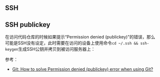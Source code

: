 ## SSH

## SSH publickey

在访问代码仓库的时候如果提示“Permission denied (publickey)”的错误，那么可能是SSH没有设定，此时需要在访问的设备上使用命令`cd ~/.ssh && ssh-keygen`生成SSH公钥并拷贝到被访问服务器上：

参考：

- [Git: How to solve Permission denied (publickey) error when using Git?](https://stackoverflow.com/questions/2643502/git-how-to-solve-permission-denied-publickey-error-when-using-git)
